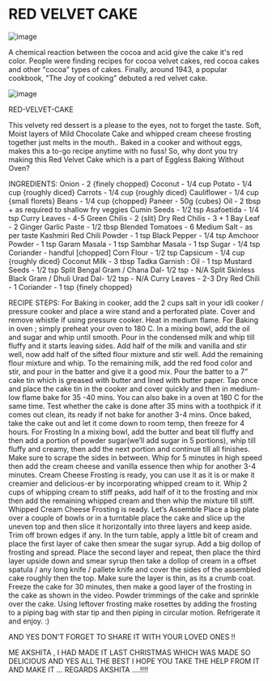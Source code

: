 # RED VELVET CAKE

![image](https://user-images.githubusercontent.com/73470577/123144909-d97e5a80-d479-11eb-9415-1573a9a4e6ce.png)


A chemical reaction between the cocoa and acid give the cake it's red color. 
People were finding recipes for cocoa velvet cakes, red cocoa cakes and other "cocoa" types of cakes. Finally, around 1943, a popular cookbook, "The Joy of cooking" debuted a red velvet cake.


![image](https://user-images.githubusercontent.com/73470577/123145297-4f82c180-d47a-11eb-926a-f28b662d9a83.png)


RED-VELVET-CAKE

This velvety red dessert is a please to the eyes, not to forget the taste. Soft, Moist layers of Mild Chocolate Cake and whipped cream cheese frosting together just melts in the mouth.. Baked in a cooker and without eggs, makes this a to-go recipe anytime with no fuss! So, why dont you try making this Red Velvet Cake which is a part of Eggless Baking Without Oven? 


INGREDIENTS: Onion - 2 {finely chopped} Coconut - 1/4 cup Potato - 1/4 cup {roughly diced} Carrots - 1/4 cup {roughly diced} Cauliflower - 1/4 cup {small florets} Beans - 1/4 cup {chopped} Paneer - 50g {cubes} Oil - 2 tbsp + as required to shallow fry veggies Cumin Seeds - 1/2 tsp Asafoetida - 1/4 tsp Curry Leaves - 4-5 Green Chilis - 2 {slit} Dry Red Chilis - 3 + 1 Bay Leaf - 2 Ginger Garlic Paste - 1/2 tbsp Blended Tomatoes - 6 Medium Salt - as per taste Kashmiri Red Chili Powder - 1 tsp Black Pepper - 1/4 tsp Amchoor Powder - 1 tsp Garam Masala - 1 tsp Sambhar Masala - 1 tsp Sugar - 1/4 tsp Coriander - handful [chopped] Corn Flour - 1/2 tsp Capsicum - 1/4 cup {roughly diced} Coconut Milk - 3 tbsp Tadka Garnish : Oil - 1 tsp Mustard Seeds - 1/2 tsp Split Bengal Gram / Chana Dal- 1/2 tsp - N/A Split Skinless Black Gram / Dhuli Urad Dal- 1/2 tsp - N/A Curry Leaves - 2-3 Dry Red Chili - 1 Coriander - 1 tsp {finely chopped}


RECIPE STEPS: For Baking in cooker, add the 2 cups salt in your idli cooker / pressure cooker and place a wire stand and a perforated plate.
Cover and remove whistle if using pressure cooker.
Heat in medium flame. For Baking in oven ; simply preheat your oven to 180 C.
In a mixing bowl, add the oil and sugar and whip until smooth.
Pour in the condensed milk and whip till fluffy and it starts leaving sides.
Add half of the milk and vanilla and stir well, now add half of the sifted flour mixture and stir well.
Add the remaining flour mixture and whip.
To the remaining milk, add the red food color and stir, and pour in the batter and give it a good mix.
Pour the batter to a 7” cake tin which is greased with butter and lined with butter paper. 
Tap once and place the cake tin in the cooker and cover quickly and then in medium-low flame bake for 35 -40 mins. 
You can also bake in a oven at 180 C for the same time. 
Test whether the cake is done after 35 mins with a toothpick if it comes out clean, its ready if not bake for another 3-4 mins. 
Once baked, take the cake out and let it come down to room temp, then freeze for 4 hours.
For Frosting In a mixing bowl, add the butter and beat till fluffy and then add a portion of powder sugar(we’ll add sugar in 5 portions), whip till fluffy and creamy, then add the next portion and continue till all finishes.
Make sure to scrape the sides in between.
Whip for 5 minutes in high speed then add the cream cheese and vanilla essence then whip for another 3-4 minutes.
Cream Cheese Frosting is ready, you can use it as it is or make it creamier and delicious-er by incorporating whipped cream to it.
Whip 2 cups of whipping cream to stiff peaks, add half of it to the frosting and mix then add the remaining whipped cream and then whip the mixture till stiff. 
Whipped Cream Cheese Frosting is ready.
Let’s Assemble Place a big plate over a couple of bowls or in a turntable place the cake and slice up the uneven top and then slice it horizontally into three layers and keep aside.
Trim off brown edges if any.
In the turn table, apply a little bit of cream and place the first layer of cake then smear the sugar syrup.
Add a big dollop of frosting and spread. 
Place the second layer and repeat, then place the third layer upside down and smear syrup then take a dollop of cream in a offset spatula / any long knife / pallete knife and cover the sides of the assembled cake roughly then the top. 
Make sure the layer is thin, as its a crumb coat.
Freeze the cake for 30 minutes, then make a good layer of the frosting in the cake as shown in the video. 
Powder trimmings of the cake and sprinkle over the cake.
Using leftover frosting make rosettes by adding the frosting to a piping bag with star tip and then piping in circular motion. 
Refrigerate it and enjoy. :)

AND YES DON'T FORGET TO SHARE IT WITH YOUR LOVED ONES !!

ME AKSHITA , I HAD MADE IT LAST CHRISTMAS WHICH WAS MADE SO DELICIOUS AND YES ALL THE BEST I HOPE YOU TAKE THE HELP FROM IT AND MAKE IT ...
REGARDS AKSHITA ....!!!!
